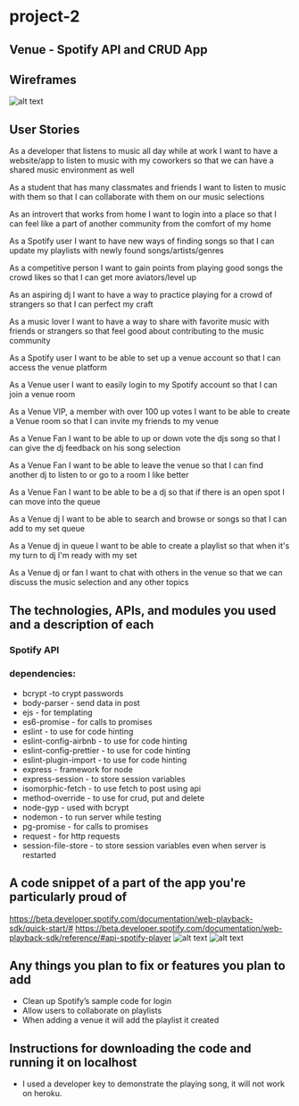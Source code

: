 # project-2

## Venue - Spotify API and CRUD App

## Wireframes

![alt text](https://git.generalassemb.ly/tara-fenton/project-2/blob/master/wireframe.png)

## User Stories

As a developer that listens to music all day while at work I want to have a website/app to listen to music with my coworkers so that we can have a shared music environment as well

As a student that has many classmates and friends I want to listen to music with them so that I can collaborate with them on our music selections

As an introvert that works from home I want to login into a place so that I can feel like a part of another community from the comfort of my home

As a Spotify user I want to have new ways of finding songs so that I can update my playlists with newly found songs/artists/genres

As a competitive person I want to gain points from playing good songs the crowd likes so that I can get more aviators/level up

As an aspiring dj I want to have a way to practice playing for a crowd of strangers so that I can perfect my craft

As a music lover I want to have a way to share with favorite music with friends or strangers so that feel good about contributing to the music community

As a Spotify user I want to be able to set up a venue account so that I can access the venue platform

As a Venue user I want to easily login to my Spotify account so that I can join a venue room

As a Venue VIP, a member with over 100 up votes I want to be able to create a Venue room so that I can invite my friends to my venue

As a Venue Fan I want to be able to up or down vote the djs song so that I can give the dj feedback on his song selection

As a Venue Fan I want to be able to leave the venue so that I can find another dj to listen to or go to a room I like better

As a Venue Fan I want to be able to be a dj so that if there is an open spot I can move into the queue

As a Venue dj I want to be able to search and browse or songs so that I can add to my set queue

As a Venue dj in queue I want to be able to create a playlist so that when it's my turn to dj I'm ready with my set

As a Venue dj or fan I want to chat with others in the venue so that we can discuss the music selection and any other topics

## The technologies, APIs, and modules you used and a description of each

### Spotify API
### dependencies:
- bcrypt -to crypt passwords
- body-parser - send data in post
- ejs - for templating
- es6-promise - for calls to promises
- eslint - to use for code hinting
- eslint-config-airbnb - to use for code hinting
- eslint-config-prettier - to use for code hinting
- eslint-plugin-import - to use for code hinting
- express - framework for node
- express-session - to store session variables
- isomorphic-fetch - to use fetch to post using api
- method-override - to use for crud, put and delete
- node-gyp - used with bcrypt
- nodemon - to run server while testing
- pg-promise - for calls to promises
- request - for http requests
- session-file-store - to store session variables even when server is restarted

## A code snippet of a part of the app you're particularly proud of

https://beta.developer.spotify.com/documentation/web-playback-sdk/quick-start/#
https://beta.developer.spotify.com/documentation/web-playback-sdk/reference/#api-spotify-player
![alt text](https://git.generalassemb.ly/tara-fenton/project-2/blob/master/codeSnippet1.png)
![alt text](https://git.generalassemb.ly/tara-fenton/project-2/blob/master/codeSnippet2.png)

## Any things you plan to fix or features you plan to add

- Clean up Spotify’s sample code for login
- Allow users to collaborate on playlists
- When adding a venue it will add the playlist it created


## Instructions for downloading the code and running it on localhost

- I used a developer key to demonstrate the playing song, it will not work on heroku.
